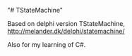 "# TStateMachine" 

Based on delphi version TStateMachine, http://melander.dk/delphi/statemachine/

Also for my learning of C#.
